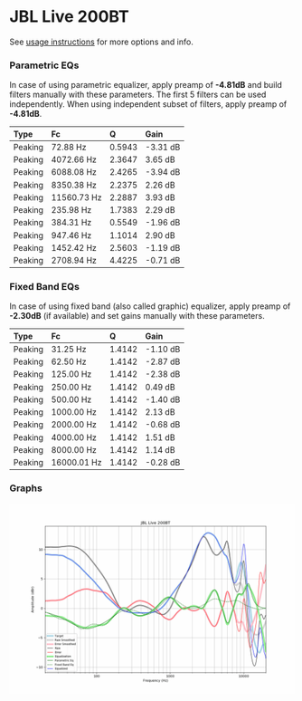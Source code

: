 # JBL Live 200BT
See [usage instructions](https://github.com/jaakkopasanen/AutoEq#usage) for more options and info.

### Parametric EQs
In case of using parametric equalizer, apply preamp of **-4.81dB** and build filters manually
with these parameters. The first 5 filters can be used independently.
When using independent subset of filters, apply preamp of **-4.81dB**.

| Type    | Fc          |      Q | Gain     |
|:--------|:------------|:-------|:---------|
| Peaking | 72.88 Hz    | 0.5943 | -3.31 dB |
| Peaking | 4072.66 Hz  | 2.3647 | 3.65 dB  |
| Peaking | 6088.08 Hz  | 2.4265 | -3.94 dB |
| Peaking | 8350.38 Hz  | 2.2375 | 2.26 dB  |
| Peaking | 11560.73 Hz | 2.2887 | 3.93 dB  |
| Peaking | 235.98 Hz   | 1.7383 | 2.29 dB  |
| Peaking | 384.31 Hz   | 0.5549 | -1.96 dB |
| Peaking | 947.46 Hz   | 1.1014 | 2.90 dB  |
| Peaking | 1452.42 Hz  | 2.5603 | -1.19 dB |
| Peaking | 2708.94 Hz  | 4.4225 | -0.71 dB |

### Fixed Band EQs
In case of using fixed band (also called graphic) equalizer, apply preamp of **-2.30dB**
(if available) and set gains manually with these parameters.

| Type    | Fc          |      Q | Gain     |
|:--------|:------------|:-------|:---------|
| Peaking | 31.25 Hz    | 1.4142 | -1.10 dB |
| Peaking | 62.50 Hz    | 1.4142 | -2.87 dB |
| Peaking | 125.00 Hz   | 1.4142 | -2.38 dB |
| Peaking | 250.00 Hz   | 1.4142 | 0.49 dB  |
| Peaking | 500.00 Hz   | 1.4142 | -1.40 dB |
| Peaking | 1000.00 Hz  | 1.4142 | 2.13 dB  |
| Peaking | 2000.00 Hz  | 1.4142 | -0.68 dB |
| Peaking | 4000.00 Hz  | 1.4142 | 1.51 dB  |
| Peaking | 8000.00 Hz  | 1.4142 | 1.14 dB  |
| Peaking | 16000.01 Hz | 1.4142 | -0.28 dB |

### Graphs
![](./JBL%20Live%20200BT.png)